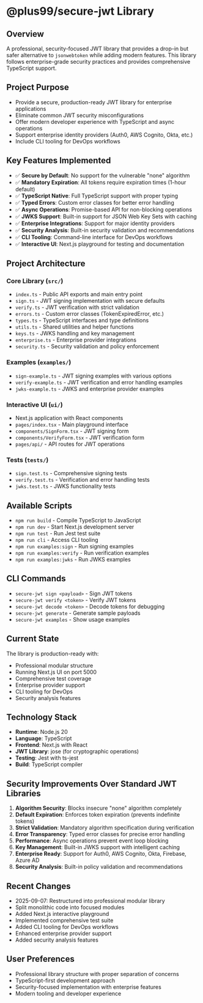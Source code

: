 # @plus99/secure-jwt Library

## Overview
A professional, security-focused JWT library that provides a drop-in but safer alternative to `jsonwebtoken` while adding modern features. This library follows enterprise-grade security practices and provides comprehensive TypeScript support.

## Project Purpose
- Provide a secure, production-ready JWT library for enterprise applications
- Eliminate common JWT security misconfigurations 
- Offer modern developer experience with TypeScript and async operations
- Support enterprise identity providers (Auth0, AWS Cognito, Okta, etc.)
- Include CLI tooling for DevOps workflows

## Key Features Implemented
- ✅ **Secure by Default**: No support for the vulnerable "none" algorithm
- ✅ **Mandatory Expiration**: All tokens require expiration times (1-hour default)
- ✅ **TypeScript Native**: Full TypeScript support with proper typing
- ✅ **Typed Errors**: Custom error classes for better error handling
- ✅ **Async Operations**: Promise-based API for non-blocking operations
- ✅ **JWKS Support**: Built-in support for JSON Web Key Sets with caching
- ✅ **Enterprise Integrations**: Support for major identity providers
- ✅ **Security Analysis**: Built-in security validation and recommendations
- ✅ **CLI Tooling**: Command-line interface for DevOps workflows
- ✅ **Interactive UI**: Next.js playground for testing and documentation

## Project Architecture

### Core Library (`src/`)
- `index.ts` - Public API exports and main entry point
- `sign.ts` - JWT signing implementation with secure defaults
- `verify.ts` - JWT verification with strict validation
- `errors.ts` - Custom error classes (TokenExpiredError, etc.)
- `types.ts` - TypeScript interfaces and type definitions
- `utils.ts` - Shared utilities and helper functions
- `keys.ts` - JWKS handling and key management
- `enterprise.ts` - Enterprise provider integrations
- `security.ts` - Security validation and policy enforcement

### Examples (`examples/`)
- `sign-example.ts` - JWT signing examples with various options
- `verify-example.ts` - JWT verification and error handling examples
- `jwks-example.ts` - JWKS and enterprise provider examples

### Interactive UI (`ui/`)
- Next.js application with React components
- `pages/index.tsx` - Main playground interface
- `components/SignForm.tsx` - JWT signing form
- `components/VerifyForm.tsx` - JWT verification form
- `pages/api/` - API routes for JWT operations

### Tests (`tests/`)
- `sign.test.ts` - Comprehensive signing tests
- `verify.test.ts` - Verification and error handling tests
- `jwks.test.ts` - JWKS functionality tests

## Available Scripts
- `npm run build` - Compile TypeScript to JavaScript
- `npm run dev` - Start Next.js development server
- `npm run test` - Run Jest test suite
- `npm run cli` - Access CLI tooling
- `npm run examples:sign` - Run signing examples
- `npm run examples:verify` - Run verification examples
- `npm run examples:jwks` - Run JWKS examples

## CLI Commands
- `secure-jwt sign <payload>` - Sign JWT tokens
- `secure-jwt verify <token>` - Verify JWT tokens
- `secure-jwt decode <token>` - Decode tokens for debugging
- `secure-jwt generate` - Generate sample payloads
- `secure-jwt examples` - Show usage examples

## Current State
The library is production-ready with:
- Professional modular structure
- Running Next.js UI on port 5000
- Comprehensive test coverage
- Enterprise provider support
- CLI tooling for DevOps
- Security analysis features

## Technology Stack
- **Runtime**: Node.js 20
- **Language**: TypeScript
- **Frontend**: Next.js with React
- **JWT Library**: jose (for cryptographic operations)
- **Testing**: Jest with ts-jest
- **Build**: TypeScript compiler

## Security Improvements Over Standard JWT Libraries
1. **Algorithm Security**: Blocks insecure "none" algorithm completely
2. **Default Expiration**: Enforces token expiration (prevents indefinite tokens)
3. **Strict Validation**: Mandatory algorithm specification during verification
4. **Error Transparency**: Typed error classes for precise error handling
5. **Performance**: Async operations prevent event loop blocking
6. **Key Management**: Built-in JWKS support with intelligent caching
7. **Enterprise Ready**: Support for Auth0, AWS Cognito, Okta, Firebase, Azure AD
8. **Security Analysis**: Built-in policy validation and recommendations

## Recent Changes
- 2025-09-07: Restructured into professional modular library
- Split monolithic code into focused modules
- Added Next.js interactive playground
- Implemented comprehensive test suite
- Added CLI tooling for DevOps workflows
- Enhanced enterprise provider support
- Added security analysis features

## User Preferences
- Professional library structure with proper separation of concerns
- TypeScript-first development approach
- Security-focused implementation with enterprise features
- Modern tooling and developer experience